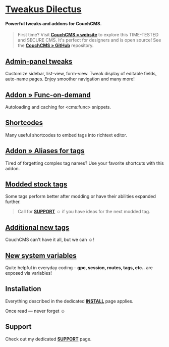 # [Tweakus Dilectus](https://github.com/trendoman/Tweakus-Dilectus)

#### Powerful tweaks and addons for CouchCMS.

> First time? Visit [**CouchCMS &raquo; website**](http://couchcms.com/) to explore this TIME-TESTED and SECURE CMS. It's perfect for designers and is open source! See the [**CouchCMS &raquo; GitHub**](https://github.com/CouchCMS/CouchCMS) repository.

## [Admin-panel tweaks](anton.cms%40ya.ru__admin-panel-tweaks/)

Customize sidebar, list-view, form-view. Tweak display of editable fields, auto-name pages. Enjoy smoother navigation and many more!

## [Addon » Func-on-demand](https://github.com/trendoman/Tweakus-Dilectus/tree/main/anton.cms@ya.ru__func-on-demand)

Autoloading and caching for &lt;cms:func&gt; snippets.

## [**Shortcodes**](anton.cms%40ya.ru__shortcodes/)

Many useful shortcodes to embed tags into richtext editor.

## [Addon » Aliases for tags](anton.cms%40ya.ru__tags-aliased/)

Tired of forgetting complex tag names? Use your favorite shortcuts with this addon.

## [Modded stock tags](anton.cms%40ya.ru__tags-modded/)

Some tags perform better after modding or have their abilities expanded further.

> Call for [**SUPPORT**](/SUPPORT.md) ☺ if you have ideas for the next modded tag.

## [Additional new tags](anton.cms%40ya.ru__tags-new/)

CouchCMS can't have it all, but we can ☺!

## [New system variables](anton.cms%40ya.ru__variables-new/)

Quite helpful in everyday coding – **gpc, session, routes,  tags, etc..** are exposed via variables!

## Installation

Everything described in the dedicated [**INSTALL**](/INSTALL.md) page applies.

Once read — never forget ☺

## Support

Check out my dedicated [**SUPPORT**](/SUPPORT.md) page.
